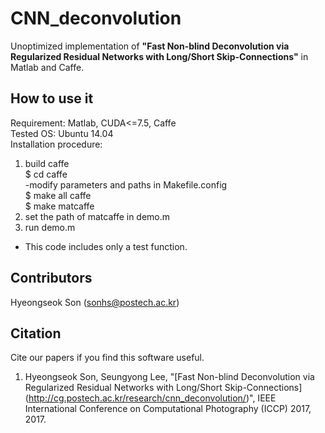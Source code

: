 # CNN_deconvolution
Unoptimized implementation of <b>"Fast Non-blind Deconvolution via Regularized Residual Networks with Long/Short Skip-Connections"</b> in Matlab and Caffe.

## How to use it
Requirement: Matlab, CUDA<=7.5, Caffe<br>
Tested OS: Ubuntu 14.04<br>
Installation procedure:<br>

1. build caffe <br>
$ cd caffe <br>
-modify parameters and paths in Makefile.config <br>
$ make all caffe <br>
$ make matcaffe <br>
2. set the path of matcaffe in demo.m <br>
3. run demo.m <br>
* This code includes only a test function.

## Contributors
Hyeongseok Son (sonhs@postech.ac.kr)

## Citation
Cite our papers if you find this software useful.<br>
1. Hyeongseok Son, Seungyong Lee, "[Fast Non-blind Deconvolution via Regularized Residual Networks with Long/Short Skip-Connections]
(http://cg.postech.ac.kr/research/cnn_deconvolution/)", IEEE International Conference on Computational Photography (ICCP) 2017, 2017. 







